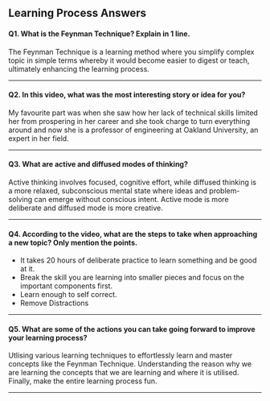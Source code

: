 ## __Learning Process Answers__

#### Q1. What is the Feynman Technique? Explain in 1 line.

The Feynman Technique is a learning method where you simplify complex topic in simple terms whereby it would become easier to digest or teach, ultimately enhancing the learning process.

---

#### Q2. In this video, what was the most interesting story or idea for you?

My favourite part was when she saw how her lack of technical skills limited her from prospering in her career and she took charge to turn everything around and now she is a professor of engineering at Oakland University, an expert in her field.

---

#### Q3. What are active and diffused modes of thinking?

Active thinking involves focused, cognitive effort, while diffused thinking is a more relaxed, subconscious mental state where ideas and problem-solving can emerge without conscious intent. Active mode is more deliberate and diffused mode is more creative.

---

#### Q4. According to the video, what are the steps to take when approaching a new topic? Only mention the points.

- It takes 20 hours of deliberate practice to learn something and be good at it.
- Break the skill you are learning into smaller pieces and focus on the important components first.
- Learn enough to self correct.
- Remove Distractions

---

#### Q5. What are some of the actions you can take going forward to improve your learning process?

Utlising various learning techniques to effortlessly learn and master concepts like the Feynman Technique. Understanding the reason why we are learning the concepts that we are learning and where it is utilised. Finally, make the entire learning process fun.

---